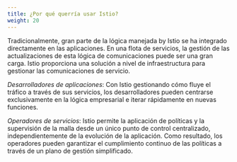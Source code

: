 ```yaml
---
title: ¿Por qué querría usar Istio?
weight: 20
---
```


Tradicionalmente, gran parte de la lógica manejada by Istio se ha integrado directamente en las aplicaciones. En una flota de servicios, la gestión de las actualizaciones de esta lógica de comunicaciones puede ser una gran carga. Istio proporciona una solución a nivel de infraestructura para gestionar las comunicaciones de servicio.

*Desarrolladores de aplicaciones*: Con Istio gestionando cómo fluye el tráfico a través de sus servicios, los desarrolladores pueden centrarse exclusivamente en la lógica empresarial e iterar rápidamente en nuevas funciones.

*Operadores de servicios*: Istio permite la aplicación de políticas y la supervisión de la malla desde un único punto de control centralizado, independientemente de la evolución de la aplicación. Como resultado, los operadores pueden garantizar el cumplimiento continuo de las políticas a través de un plano de gestión simplificado.
